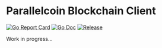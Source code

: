 # Parallelcoin Blockchain Client 

[![Go Report Card](https://goreportcard.com/badge/github.com/parallelcointeam/duo?style=flat-square)](https://goreportcard.com/report/github.com/parallelcointeam/duo)
[![Go Doc](https://img.shields.io/badge/godoc-reference-blue.svg?style=flat-square)](http://godoc.org/github.com/parallelcointeam/duo)
[![Release](https://img.shields.io/github/release/parallelcointeam/duo.svg?style=flat-square)](https://github.com/parallelcointeam/duo/releases/latest)

Work in progress...

